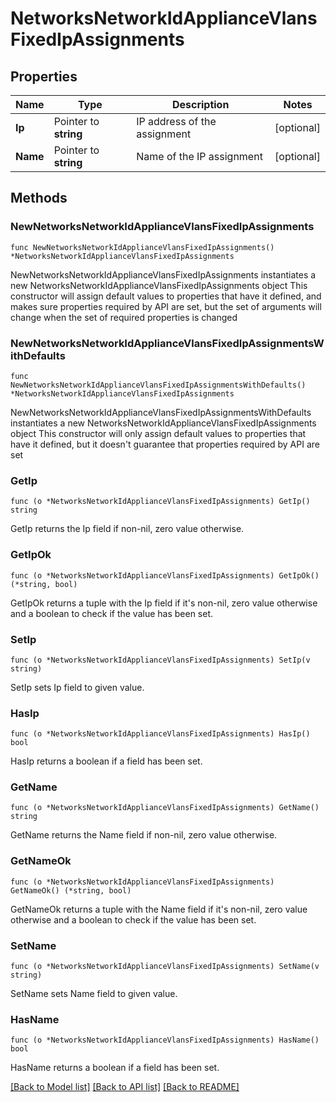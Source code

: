 # NetworksNetworkIdApplianceVlansFixedIpAssignments

## Properties

Name | Type | Description | Notes
------------ | ------------- | ------------- | -------------
**Ip** | Pointer to **string** | IP address of the assignment | [optional] 
**Name** | Pointer to **string** | Name of the IP assignment | [optional] 

## Methods

### NewNetworksNetworkIdApplianceVlansFixedIpAssignments

`func NewNetworksNetworkIdApplianceVlansFixedIpAssignments() *NetworksNetworkIdApplianceVlansFixedIpAssignments`

NewNetworksNetworkIdApplianceVlansFixedIpAssignments instantiates a new NetworksNetworkIdApplianceVlansFixedIpAssignments object
This constructor will assign default values to properties that have it defined,
and makes sure properties required by API are set, but the set of arguments
will change when the set of required properties is changed

### NewNetworksNetworkIdApplianceVlansFixedIpAssignmentsWithDefaults

`func NewNetworksNetworkIdApplianceVlansFixedIpAssignmentsWithDefaults() *NetworksNetworkIdApplianceVlansFixedIpAssignments`

NewNetworksNetworkIdApplianceVlansFixedIpAssignmentsWithDefaults instantiates a new NetworksNetworkIdApplianceVlansFixedIpAssignments object
This constructor will only assign default values to properties that have it defined,
but it doesn't guarantee that properties required by API are set

### GetIp

`func (o *NetworksNetworkIdApplianceVlansFixedIpAssignments) GetIp() string`

GetIp returns the Ip field if non-nil, zero value otherwise.

### GetIpOk

`func (o *NetworksNetworkIdApplianceVlansFixedIpAssignments) GetIpOk() (*string, bool)`

GetIpOk returns a tuple with the Ip field if it's non-nil, zero value otherwise
and a boolean to check if the value has been set.

### SetIp

`func (o *NetworksNetworkIdApplianceVlansFixedIpAssignments) SetIp(v string)`

SetIp sets Ip field to given value.

### HasIp

`func (o *NetworksNetworkIdApplianceVlansFixedIpAssignments) HasIp() bool`

HasIp returns a boolean if a field has been set.

### GetName

`func (o *NetworksNetworkIdApplianceVlansFixedIpAssignments) GetName() string`

GetName returns the Name field if non-nil, zero value otherwise.

### GetNameOk

`func (o *NetworksNetworkIdApplianceVlansFixedIpAssignments) GetNameOk() (*string, bool)`

GetNameOk returns a tuple with the Name field if it's non-nil, zero value otherwise
and a boolean to check if the value has been set.

### SetName

`func (o *NetworksNetworkIdApplianceVlansFixedIpAssignments) SetName(v string)`

SetName sets Name field to given value.

### HasName

`func (o *NetworksNetworkIdApplianceVlansFixedIpAssignments) HasName() bool`

HasName returns a boolean if a field has been set.


[[Back to Model list]](../README.md#documentation-for-models) [[Back to API list]](../README.md#documentation-for-api-endpoints) [[Back to README]](../README.md)


